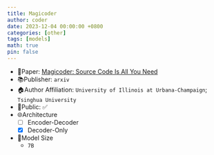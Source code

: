 ```yaml
---
title: Magicoder
author: coder
date: 2023-12-04 00:00:00 +0800
categories: [other]
tags: [models]
math: true
pin: false
---
```

- 📙Paper: [Magicoder: Source Code Is All You Need](https://arxiv.org/pdf/2312.02120.pdf)
- 📚Publisher: `arxiv`
- 🏠Author Affiliation: `University of Illinois at Urbana-Champaign`; `Tsinghua University`
- 🔑Public: ✅
- 🌐Architecture
  + [ ] Encoder-Decoder
  + [x] Decoder-Only
- 📏Model Size
  + `7B`
